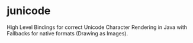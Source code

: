 # junicode
High Level Bindings for correct Unicode Character Rendering in Java with Fallbacks for native formats (Drawing as Images).
